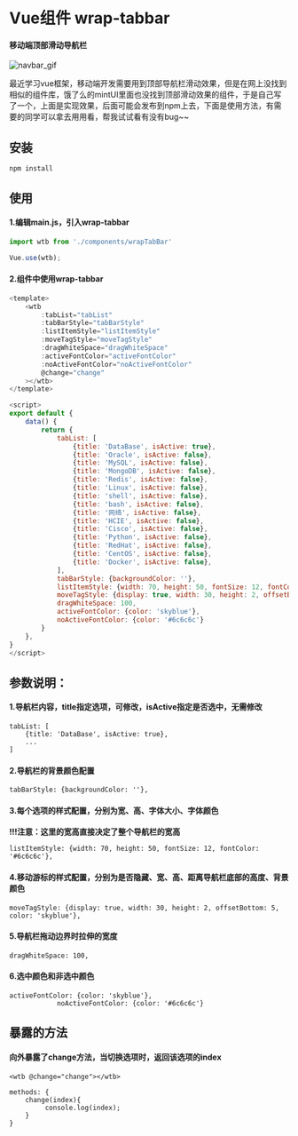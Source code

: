 # Vue组件 wrap-tabbar
#### 移动端顶部滑动导航栏
![navbar_gif](https://raw.githubusercontent.com/lyucan01/wrap-tabbar/master/tabbar.gif)

最近学习vue框架，移动端开发需要用到顶部导航栏滑动效果，但是在网上没找到相似的组件库，饿了么的mintUI里面也没找到顶部滑动效果的组件，于是自己写了一个，上面是实现效果，后面可能会发布到npm上去，下面是使用方法，有需要的同学可以拿去用用看，帮我试试看有没有bug~~

## 安装
```
npm install 
```

## 使用
#### 1.编辑main.js，引入wrap-tabbar
```javascript
import wtb from './components/wrapTabBar'

Vue.use(wtb);
```

#### 2.组件中使用wrap-tabbar
```javascript
<template>
    <wtb
        :tabList="tabList"
        :tabBarStyle="tabBarStyle"
        :listItemStyle="listItemStyle"
        :moveTagStyle="moveTagStyle"
        :dragWhiteSpace="dragWhiteSpace"
        :activeFontColor="activeFontColor"
        :noActiveFontColor="noActiveFontColor"
        @change="change"
    ></wtb>
</template>

<script>
export default {
    data() {
        return {
            tabList: [
                {title: 'DataBase', isActive: true},
                {title: 'Oracle', isActive: false},
                {title: 'MySQL', isActive: false},
                {title: 'MongoDB', isActive: false},
                {title: 'Redis', isActive: false},
                {title: 'Linux', isActive: false},
                {title: 'shell', isActive: false},
                {title: 'bash', isActive: false},
                {title: '网络', isActive: false},
                {title: 'HCIE', isActive: false},
                {title: 'Cisco', isActive: false},
                {title: 'Python', isActive: false},
                {title: 'RedHat', isActive: false},
                {title: 'CentOS', isActive: false},
                {title: 'Docker', isActive: false},
            ],
            tabBarStyle: {backgroundColor: ''},
            listItemStyle: {width: 70, height: 50, fontSize: 12, fontColor: '#6c6c6c'},
            moveTagStyle: {display: true, width: 30, height: 2, offsetBottom: 5, color: 'skyblue'},
            dragWhiteSpace: 100,
            activeFontColor: {color: 'skyblue'},
            noActiveFontColor: {color: '#6c6c6c'}
        }
    },
}
</script>
```

## 参数说明：
#### 1.导航栏内容，title指定选项，可修改，isActive指定是否选中，无需修改
```text
tabList: [
    {title: 'DataBase', isActive: true},
    ...
]
```

#### 2.导航栏的背景颜色配置
```text
tabBarStyle: {backgroundColor: ''},
```

#### 3.每个选项的样式配置，分别为宽、高、字体大小、字体颜色
**!!!注意：这里的宽高直接决定了整个导航栏的宽高**
```text
listItemStyle: {width: 70, height: 50, fontSize: 12, fontColor: '#6c6c6c'},
```

#### 4.移动游标的样式配置，分别为是否隐藏、宽、高、距离导航栏底部的高度、背景颜色
```text
moveTagStyle: {display: true, width: 30, height: 2, offsetBottom: 5, color: 'skyblue'},
```

#### 5.导航栏拖动边界时拉伸的宽度
```text
dragWhiteSpace: 100,
```

#### 6.选中颜色和非选中颜色
```text
activeFontColor: {color: 'skyblue'},
            noActiveFontColor: {color: '#6c6c6c'}
```

## 暴露的方法
#### 向外暴露了change方法，当切换选项时，返回该选项的index
```text
<wtb @change="change"></wtb>

methods: {
    change(index){
         console.log(index);
    }
}
```
